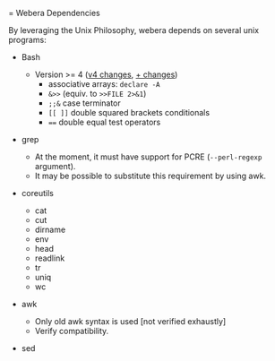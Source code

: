 <!-- %set:TITLE=webera dependencies-->
<!-- %include:common/head.html-->

= Webera Dependencies

By leveraging the Unix Philosophy, webera depends on several unix programs:

* Bash
	- Version >= 4 ([v4 changes](http://wiki.bash-hackers.org/bash4), [+ changes](http://wiki.bash-hackers.org/scripting/bashchanges))
		- associative arrays: `declare -A`
		- `&>>` (equiv. to `>>FILE 2>&1`)
		- `;;&` case terminator
		- `[[ ]]` double squared brackets conditionals
		- `==` double equal test operators
* grep
	- At the moment, it must have support for PCRE (`--perl-regexp` argument).
	- It may be possible to substitute this requirement by using awk.
* coreutils
	- cat
	- cut
	- dirname
	- env
	- head
	- readlink
	- tr
	- uniq
	- wc
* awk
	- Only old awk syntax is used [not verified exhaustly]
	- Verify compatibility.
* sed

	<ul class="examples-list">
		<!-- %cmd: for F in $(find ../[0-9]* -maxdepth 0 -type d | sed 's/^\.\.\///'); do echo "<li><a href=\"$F\">$F</a></li>"; done -->
	</ul>

<!--%include:common/footer.html-->
